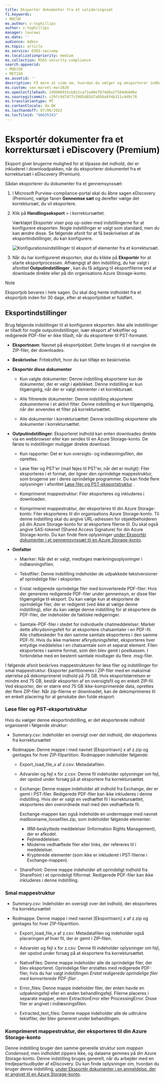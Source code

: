 ```yaml
---
title: Eksportér dokumenter fra et valideringssæt
f1.keywords:
- NOCSH
ms.author: v-tophillips
author: v-tophillips
manager: laurawi
ms.date: ''
audience: Admin
ms.topic: article
ms.service: O365-seccomp
ms.localizationpriority: medium
ms.collection: M365-security-compliance
search.appverid:
- MOE150
- MET150
ms.assetid: ''
description: Få mere at vide om, hvordan du vælger og eksporterer indhold fra et eDiscovery(Premium)-korrektursæt til præsentationer eller eksterne korrekturer.
ms.custom: seo-marvel-mar2020
ms.openlocfilehash: 249990915cb012ca71a40ef074d8a1f5044b8d6e
ms.sourcegitcommit: c29fc9d7477c3985d02d7a956a9f4b311c4d9c76
ms.translationtype: MT
ms.contentlocale: da-DK
ms.lasthandoff: 07/06/2022
ms.locfileid: "66635343"
---
```

# <a name="export-documents-from-a-review-set-in-ediscovery-premium"></a>Eksportér dokumenter fra et korrektursæt i eDiscovery (Premium)

Eksport giver brugerne mulighed for at tilpasse det indhold, der er inkluderet i downloadpakken, når du eksporterer dokumentet fra et korrektursæt i eDiscovery (Premium).

Sådan eksporterer du dokumenter fra et gennemsynssæt:

1. I Microsoft Purview-compliance-portal skal du åbne sagen eDiscovery (Premium), vælge fanen **Gennemse sæt** og derefter vælge det korrektursæt, du vil eksportere.

2. Klik på **Handlingseksport** >  i korrektursættet.

   Værktøjet Eksportér viser pop op-siden med indstillingerne for at konfigurere eksporten. Nogle indstillinger er valgt som standard, men du kan ændre disse. Se følgende afsnit for at få beskrivelser af de eksportindstillinger, du kan konfigurere.

   ![Konfigurationsindstillinger til eksport af elementer fra et korrektursæt.](../media/bcfc72c7-4a01-4697-9e16-2965b7f04fdb.png)

3. Når du har konfigureret eksporten, skal du klikke på **Eksportér** for at starte eksportprocessen. Afhængigt af den indstilling, du har valgt i afsnittet **Outputindstillinger** , kan du få adgang til eksportfilerne ved at downloade direkte eller på din organisations Azure Storage-konto.

> [!NOTE]
> Eksportjob bevares i hele sagen. Du skal dog hente indholdet fra et eksportjob inden for 30 dage, efter at eksportjobbet er fuldført.

## <a name="export-options"></a>Eksportindstillinger

Brug følgende indstillinger til at konfigurere eksporten. Ikke alle indstillinger er tilladt for nogle outputindstillinger, især eksport af tekstfiler og redigerede PDF-filer er ikke tilladt, når du eksporterer til PST-formatet.

- **Eksportnavn**: Navnet på eksportjobbet. Dette bruges til at navngive de ZIP-filer, der downloades.

- **Beskrivelse**: Fritekstfelt, hvor du kan tilføje en beskrivelse.

- **Eksportér disse dokumenter**

  - Kun valgte dokumenter: Denne indstilling eksporterer kun de dokumenter, der er valgt i øjeblikket. Denne indstilling er kun tilgængelig, når der er valgt elementer i et korrektursæt.
  
  - Alle filtrerede dokumenter: Denne indstilling eksporterer dokumenterne i et aktivt filter. Denne indstilling er kun tilgængelig, når der anvendes et filter på korrektursættet.
  
  - Alle dokumenter i korrektursættet: Denne indstilling eksporterer alle dokumenter i korrektursættet.

- **Outputindstillinger**: Eksporteret indhold kan enten downloades direkte via en webbrowser eller kan sendes til en Azure Storage-konto. De første to indstillinger muliggør direkte download.
  
  - Kun rapporter: Det er kun oversigts- og indlæsningsfilen, der oprettes.
  
  - Løse filer og PST'er (mail føjes til PST'er, når det er muligt): Filer eksporteres i et format, der ligner den oprindelige mappestruktur, som brugerne ser i deres oprindelige programmer.  Du kan finde flere oplysninger i afsnittet [Løse filer og PST-eksportstruktur](#loose-files-and-pst-export-structure) .
  
  - Komprimeret mappestruktur: Filer eksporteres og inkluderes i downloaden.
  
  - Komprimeret mappestruktur, der eksporteres til din Azure Storage-konto: Filer eksporteres til din organisations Azure Storage-konto. Til denne indstilling skal du angive URL-adressen for objektbeholderen på din Azure Storage-konto for at eksportere filerne til. Du skal også angive SAS-tokenet (Shared Access Signature) for din Azure Storage-konto. Du kan finde flere oplysninger [under Eksportér dokumenter i et gennemsynssæt til en Azure Storage-konto](download-export-jobs.md).

- **Omfatter**
  
  - Mærker: Når det er valgt, medtages mærkningsoplysninger i indlæsningsfilen.
  
  - Tekstfiler: Denne indstilling indeholder de udpakkede tekstversioner af oprindelige filer i eksporten.
  
  - Erstat redigerede oprindelige filer med konverterede PDF-filer: Hvis der genereres redigerede PDF-filer under gennemsyn, er disse filer tilgængelige til eksport. Du kan vælge kun at eksportere de oprindelige filer, der er redigeret (ved ikke at vælge denne indstilling), eller du kan vælge denne indstilling for at eksportere de PDF-filer, der indeholder de faktiske redigeringer.

  - Samtale-PDF-filer i stedet for individuelle chatmeddelelser: Markér dette afkrydsningsfelt for at eksportere chatsamtaler i en PDF-fil. Alle chatbeskeder fra den samme samtale eksporteres i den samme PDF-fil. Hvis du ikke markerer afkrydsningsfeltet, eksporteres hver entydige meddelelse i en chatsamtale som et separat element. Filen eksporteres i samme format, som den blev gemt i postkassen. I forbindelse med en bestemt samtale modtager du flere .msg-filer.

I følgende afsnit beskrives mappestrukturen for løse filer og indstillinger for smal mappestruktur. Eksporter partitioneres i ZIP-filer med en maksimal størrelse på dekomprimeret indhold på 75 GB. Hvis eksportstørrelsen er mindre end 75 GB, består eksporten af en oversigtsfil og en enkelt ZIP-fil. Ved eksporter, der er større end 75 GB ikke-komprimerede data, oprettes der flere ZIP-filer. Når zip-filerne er downloadet, kan de dekomprimeres til en enkelt placering for at genskabe den fulde eksport.

### <a name="loose-files-and-pst-export-structure"></a>Løse filer og PST-eksportstruktur

Hvis du vælger denne eksportindstilling, er det eksporterede indhold organiseret i følgende struktur:

- Summary.csv: Indeholder en oversigt over det indhold, der eksporteres fra korrektursættet

- Rodmappe: Denne mappe i med navnet [Eksportnavn] x af z.zip og gentages for hver ZIP-filpartition. Rodmappen indeholder følgende:
  
  - Export_load_file_x af z.csv: Metadatafilen.
  
  - Advarsler og fejl x for z.csv: Denne fil indeholder oplysninger om fejl, der opstod under forsøg på at eksportere fra korrektursættet.
  
  - Exchange: Denne mappe indeholder alt indhold fra Exchange, der er gemt i PST-filer. Redigerede PDF-filer kan ikke inkluderes i denne indstilling. Hvis der er valgt en vedhæftet fil i korrektursættet, eksporteres den overordnede mail med den vedhæftede fil.
  
    Exchange-mappen kan også indeholde en undermappe med navnet mailboxname_loosefiles.zip, som indeholder følgende elementer:

    - IRM-beskyttede meddelelser (Information Rights Management), der er afkodet.
    - Fejlmeddelelser.
    - Moderne vedhæftede filer eller links, der refereres til i meddelelser.
    - Krypterede elementer (som ikke er inkluderet i PST-filerne i Exchange-mappen).
  
  - SharePoint: Denne mappe indeholder alt oprindeligt indhold fra SharePoint i et oprindeligt filformat. Redigerede PDF-filer kan ikke inkluderes i denne indstilling.

### <a name="condensed-directory-structure"></a>Smal mappestruktur

- Summary.csv: Indeholder en oversigt over det indhold, der eksporteres fra korrektursættet

- Rodmappe: Denne mappe i med navnet [Eksportnavn] x af z.zip og gentages for hver ZIP-filpartition.
  
  - Export_load_file_x af z.csv: Metadatafilen og indeholder også placeringen af hver fil, der er gemt i ZIP-filen.
  
  - Advarsler og fejl x for z.csv: Denne fil indeholder oplysninger om fejl, der opstod under forsøg på at eksportere fra korrektursættet.

  - NativeFiles: Denne mappe indeholder alle de oprindelige filer, der blev eksporteret. Oprindelige filer erstattes med redigerede PDF-filer, hvis du har valgt indstillingen *Erstat redigerede oprindelige filer med konverterede PDF-filer* .
  
  - Error_files: Denne mappe indeholder filer, der enten havde en udpakningsfejl eller en anden behandlingsfejl. Filerne placeres i separate mapper, enten ExtractionError eller ProcessingError. Disse filer er angivet i indlæsningsfilen.

  - Extracted_text_files: Denne mappe indeholder alle de udtrukne tekstfiler, der blev genereret under behandlingen.

### <a name="condensed-directory-structure-exported-to-your-azure-storage-account"></a>Komprimeret mappestruktur, der eksporteres til din Azure Storage-konto

Denne indstilling bruger den samme generelle struktur som *mappen Condensed*, men indholdet zippers ikke, og dataene gemmes på din Azure Storage-konto. Denne indstilling bruges generelt, når du arbejder med en tredjepartsudbyder af eDiscovery. Du kan finde oplysninger om, hvordan du bruger denne indstilling, [under Eksportér dokumenter i en anmeldelse, der er angivet til en Azure Storage-konto](download-export-jobs.md).
